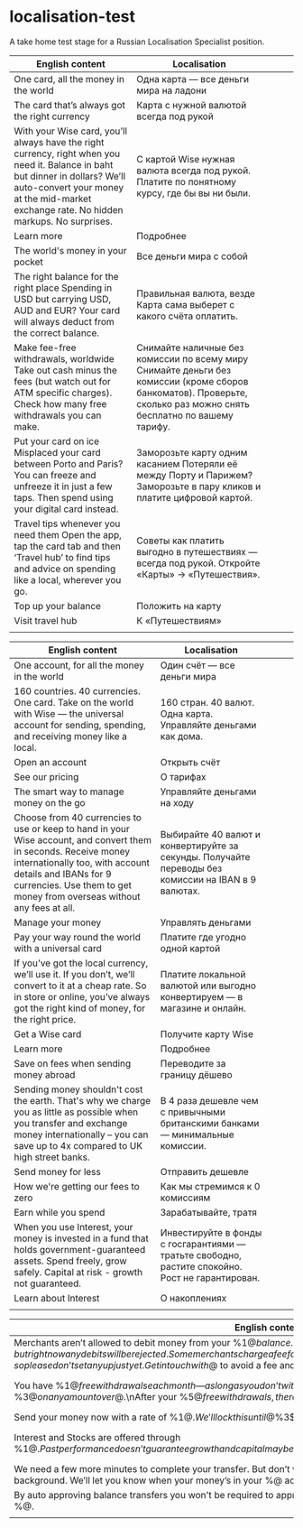 # localisation-test
A take home test stage for a Russian Localisation Specialist position.

| English content                                                                                                                                                                                                               | Localisation                                                                                                                                                        |   |   |   |
|-------------------------------------------------------------------------------------------------------------------------------------------------------------------------------------------------------------------------------|---------------------------------------------------------------------------------------------------------------------------------------------------------------------|---|---|---|
| One card, all the money in the world                                                                                                                                                                                          | Одна карта — все деньги мира на ладони                                                                                                                              |   |   |   |
| The card that’s always got the right currency                                                                                                                                                                                 | Карта с нужной валютой всегда под рукой                                                                                                                             |   |   |   |
| With your Wise card, you’ll always have the right currency, right when you need it.   Balance in baht but dinner in dollars? We’ll auto-convert your money at the mid-market exchange rate. No hidden markups. No surprises.  | С картой Wise нужная валюта всегда под рукой. Платите по понятному курсу, где бы вы ни были.                                                                        |   |   |   |
| Learn more                                                                                                                                                                                                                    | Подробнее                                                                                                                                                           |   |   |   |
| The world's money in your pocket                                                                                                                                                                                              | Все деньги мира с собой                                                                                                                                             |   |   |   |
| The right balance for the right place   Spending in USD but carrying USD, AUD and EUR? Your card will always deduct from the correct balance.                                                                                 | Правильная валюта, везде Карта сама выберет с какого счёта оплатить.                                                                                                |   |   |   |
| Make fee-free withdrawals, worldwide  Take out cash minus the fees (but watch out for ATM specific charges). Check how many free withdrawals you can make.                                                                    | Снимайте наличные без комиссии по всему миру Снимайте деньги без комиссии (кроме сборов банкоматов). Проверьте, сколько раз можно снять бесплатно по вашему тарифу. |   |   |   |
| Put your card on ice  Misplaced your card between Porto and Paris? You can freeze and unfreeze it in just a few taps. Then spend using your digital card instead.                                                             | Заморозьте карту одним касанием Потеряли её между Порту и Парижем? Заморозьте в пару кликов и платите цифровой картой.                                              |   |   |   |
| Travel tips whenever you need them  Open the app, tap the card tab and then ‘Travel hub’ to find tips and advice on spending like a local, wherever you go.                                                                   | Советы как платить выгодно в путешествиях — всегда под рукой. Откройте «Карты» → «Путешествия».                                                                     |   |   |   |
| Top up your balance                                                                                                                                                                                                           | Положить на карту                                                                                                                                                   |   |   |   |
| Visit travel hub                                                                                                                                                                                                              | К «Путешествиям»                                                                                                                                                    |   |   |   |
|                                                                                                                                                                                                                               |                                                                                                                                                                     |   |   |   |

| English content                                                                                                                                                                                                                                      | Localisation                                                                                        |   |   |   |
|------------------------------------------------------------------------------------------------------------------------------------------------------------------------------------------------------------------------------------------------------|-----------------------------------------------------------------------------------------------------|---|---|---|
| One account, for all the money in the world                                                                                                                                                                                                          | Один счёт — все деньги мира                                                                         |   |   |   |
| 160 countries. 40 currencies. One card. Take on the world with Wise — the universal account for sending, spending, and receiving money like a local.                                                                                                 | 160 стран. 40 валют. Одна карта. Управляйте деньгами как дома.                                      |   |   |   |
| Open an account                                                                                                                                                                                                                                      | Открыть счёт                                                                                        |   |   |   |
| See our pricing                                                                                                                                                                                                                                      | О тарифах                                                                                           |   |   |   |
| The smart way to manage money on the go                                                                                                                                                                                                              | Управляйте деньгами на ходу                                                                         |   |   |   |
| Choose from 40 currencies to use or keep to hand in your Wise account, and convert them in seconds. Receive money internationally too, with account details and IBANs for 9 currencies. Use them to get money from overseas without any fees at all. | Выбирайте 40 валют и конвертируйте за секунды. Получайте переводы без комиссии на IBAN в 9 валютах. |   |   |   |
| Manage your money                                                                                                                                                                                                                                    | Управлять деньгами                                                                                  |   |   |   |
| Pay your way round the world with a universal card                                                                                                                                                                                                   | Платите где угодно одной картой                                                                     |   |   |   |
| If you’ve got the local currency, we’ll use it. If you don’t, we’ll convert to it at a cheap rate. So in store or online, you’ve always got the right kind of money, for the right price.                                                            | Платите локальной валютой или выгодно конвертируем — в магазине и онлайн.                           |   |   |   |
| Get a Wise card                                                                                                                                                                                                                                      | Получите карту Wise                                                                                 |   |   |   |
| Learn more                                                                                                                                                                                                                                           | Подробнее                                                                                           |   |   |   |
| Save on fees when sending money abroad                                                                                                                                                                                                               | Переводите за границу дёшево                                                                        |   |   |   |
| Sending money shouldn't cost the earth. That's why we charge you as little as possible when you transfer and exchange money internationally – you can save up to 4x compared to UK high street banks.                                                | В 4 раза дешевле чем с привычными британскими банками — минимальные комиссии.                       |   |   |   |
| Send money for less                                                                                                                                                                                                                                  | Отправить дешевле                                                                                   |   |   |   |
| How we're getting our fees to zero                                                                                                                                                                                                                   | Как мы стремимся к 0 комиссиям                                                                      |   |   |   |
| Earn while you spend                                                                                                                                                                                                                                 | Зарабатывайте, тратя                                                                                |   |   |   |
| When you use Interest, your money is invested in a fund that holds government-guaranteed assets. Spend freely, grow safely. Capital at risk - growth not guaranteed.                                                                                 | Инвестируйте в фонды с госгарантиями — тратьте свободно, растите спокойно. Рост не гарантирован.    |   |   |   |
| Learn about Interest                                                                                                                                                                                                                                 | О накоплениях                                                                                       |   |   |   |
|                                                                                                                                                                                                                                                      |                                                                                                     |   |   |   |

| English content                                                                                                                                                                                                                                                                                               | Localisation                                                                                                                                                                     |   |   |   |
|---------------------------------------------------------------------------------------------------------------------------------------------------------------------------------------------------------------------------------------------------------------------------------------------------------------|----------------------------------------------------------------------------------------------------------------------------------------------------------------------------------|---|---|---|
| Merchants aren’t allowed to debit money from your %1$@ balance. We’re working on adding that feature, but right now any debits will be rejected.  Some merchants charge a fee for rejected debits, so please don’t set any up just yet. Get in touch with %2$@ to avoid a fee and arrange another way to pay. | Продавцы пока не могут списывать с вашего баланса %1$@ — работаем над этим. Попытки будут отклоняться. Избежать комиссии можно, связавшись с %2$@ и выбрав другой способ оплаты. |   |   |   |
| You have %1$@ free withdrawals each month — as long as you don’t withdraw over %2$@. You’ll be charged %3$@ on any amount over %4$@.\nAfter your %5$@ free withdrawals, there’s a %6$@ fee per withdrawal.                                                                                                    | Каждый месяц вы можете бесплатно снять наличные до %2$@ (%1$@ раз). Свыше %4$@ комиссия %3$@ за снятие. После %5$@ бесплатных снятий, будет комиссия %6$@ за каждое новое.       |   |   |   |
| Send your money now with a rate of %1$@. We'll lock this until %2$@%3$@                                                                                                                                                                                                                                       | Зафиксируйте курс %1$@ до %2$@%3$@.                                                                                                                                              |   |   |   |
| Interest and Stocks are offered through %1$@. Past performance doesn’t guarantee growth and capital may be at risk. Variable rate is based on 7 day performance as of %2$@.                                                                                                                                   | Вложения и акции через %1$@. Прошлая доходность не гарантирует будущую. Ставка основана на 7-дневной доходности на %2$@.                                                         |   |   |   |
| We need a few more minutes to complete your transfer. But don’t worry, everything’s still working nicely in the background. We’ll let you know when your money’s in your %@ account.                                                                                                                          | Подождите немного — переводу нужно ещё пару минут. Мы сообщим, как только деньги поступят на ваш счёт %@.                                                                        |   |   |   |
| By auto approving balance transfers you won't be required to approve each transfer separately when sending money to %@.                                                                                                                                                                                       | Автоодобрение переводов избавит от подтверждения каждой отправки денег на %@.                                                                                                    |   |   |   |
|                                                                                                                                                                                                                                                                                                               |                                                                                                                                                                                  |   |   |   |
